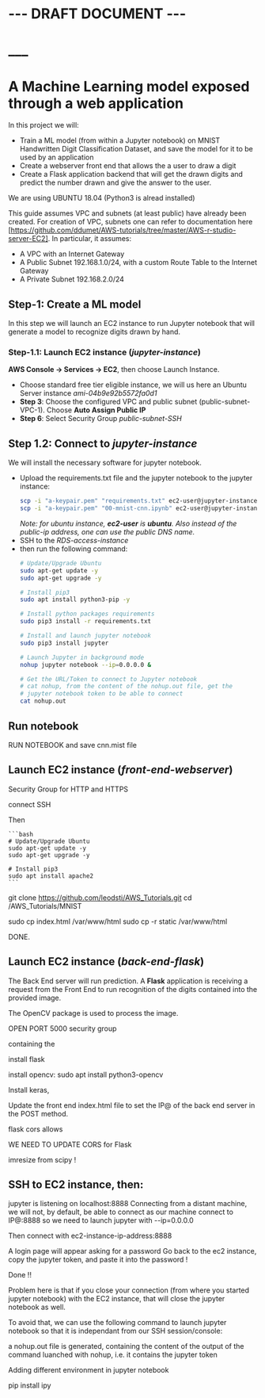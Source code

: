 # --- DRAFT DOCUMENT ---
# ___
# A Machine Learning model exposed through a web application
In this project we will:
* Train a ML model (from within a Jupyter notebook) on MNIST Handwritten Digit Classification Dataset, and save the model for it to be used by an application
* Create a webserver front end that allows the a user to draw a digit
* Create a Flask application backend that will get the drawn digits and predict the number drawn and give the answer to the user.

We are using UBUNTU 18.04 (Python3 is alread installed)

This guide assumes VPC and subnets (at least public) have already been created. For creation of VPC, subnets one can refer to documentation here [https://github.com/ddumet/AWS-tutorials/tree/master/AWS-r-studio-server-EC2]. In particular, it assumes:
* A VPC with an Internet Gateway
* A Public Subnet 192.168.1.0/24, with a custom Route Table to the Internet Gateway
* A Private Subnet 192.168.2.0/24


## Step-1: Create a ML model
In this step we will launch an EC2 instance to run Jupyter notebook that will generate a model to recognize digits drawn by hand.
### Step-1.1: Launch EC2 instance (*jupyter-instance*)
**AWS Console -> Services -> EC2**, then choose Launch Instance.
* Choose standard free tier eligible instance, we will us here an Ubuntu Server instance *ami-04b9e92b5572fa0d1*
* **Step 3**: Choose the configured VPC and public subnet (public-subnet-VPC-1). Choose **Auto Assign Public IP**
* **Step 6**: Select Security Group *public-subnet-SSH*


## Step 1.2: Connect to *jupyter-instance*
We will install the necessary software for jupyter notebook.
* Upload the requirements.txt file and the jupyter notebook to the jupyter instance:
    ```bash
    scp -i "a-keypair.pem" "requirements.txt" ec2-user@jupyter-instance-public-ip:~/.
    scp -i "a-keypair.pem" "00-mnist-cnn.ipynb" ec2-user@jupyter-instance-public-ip:~/.
    ```
    *Note: for ubuntu instance, **ec2-user** is **ubuntu**. Also instead of the public-ip address, one can use the public DNS name.*
* SSH to the *RDS-access-instance*
* then run the following command:
    ```bash
    # Update/Upgrade Ubuntu
    sudo apt-get update -y
    sudo apt-get upgrade -y

    # Install pip3
    sudo apt install python3-pip -y

    # Install python packages requirements
    sudo pip3 install -r requirements.txt

    # Install and launch jupyter notebook
    sudo pip3 install jupyter

    # Launch Jupyter in background mode
    nohup jupyter notebook --ip=0.0.0.0 &

    # Get the URL/Token to connect to Jupyter notebook
    # cat nohup, from the content of the nohup.out file, get the 
    # jupyter notebook token to be able to connect
    cat nohup.out
    ```

## Run notebook
RUN NOTEBOOK and save cnn.mist file



## Launch EC2 instance (*front-end-webserver*)

Security Group for HTTP and HTTPS

connect SSH 

Then 

    ```bash
    # Update/Upgrade Ubuntu
    sudo apt-get update -y
    sudo apt-get upgrade -y

    # Install pip3
    sudo apt install apache2
    ```
git clone https://github.com/leodsti/AWS_Tutorials.git
cd /AWS_Tutorials/MNIST

sudo cp index.html /var/www/html
sudo cp -r static /var/www/html

DONE.


## Launch EC2 instance (*back-end-flask*)
The Back End server will run prediction. A **Flask** application is receiving a request from the Front End to run recognition of the digits contained into the provided image.

The OpenCV package is used to process the image.

OPEN PORT 5000 security group

 containing the

install flask

install opencv: sudo apt install python3-opencv

Install keras, 

 

Update the front end index.html file to set the IP@ of the back end server
in the POST method.

flask cors allows 

WE NEED TO UPDATE CORS for Flask

imresize from scipy !








## SSH to EC2 instance, then:


jupyter is listening on localhost:8888
Connecting from a distant machine, we will not, by default, be able to connect as our machine connect to IP@:8888
so we need to launch jupyter with --ip=0.0.0.0

Then connect with 
ec2-instance-ip-address:8888

A login page will appear asking for a password
Go back to the ec2 instance, copy the jupyter token, and paste it into the password !

Done !!

Problem here is that if you close your connection (from where you started jupyter notebook) with the EC2 instance, that will close the jupyter notebook as well.

To avoid that, we can use the following command to launch jupyter notebook so that it is independant from our SSH session/console:



a nohup.out file is generated, containing the content of the output of the command luanched with nohup, i.e. it contains the jupyter token

Adding different environment in jupyter notebook

pip install ipy

